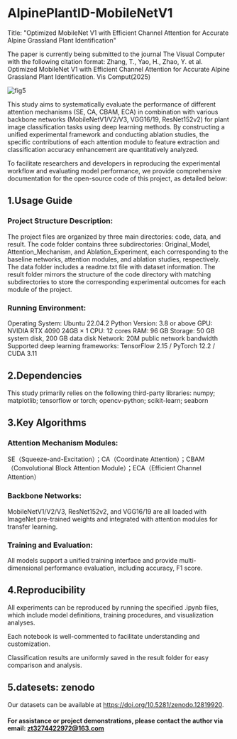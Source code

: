 # AlpinePlantID-MobileNetV1
Title: "Optimized MobileNet V1 with Efficient Channel Attention for Accurate Alpine Grassland Plant Identification"

The paper is currently being submitted to the journal The Visual Computer with the following citation format: Zhang, T., Yao, H., Zhao, Y. et al. Optimized MobileNet V1 with Efficient Channel Attention for Accurate Alpine Grassland Plant Identification. Vis Comput(2025)

![fig5](https://github.com/user-attachments/assets/8c869d39-1b3a-4be8-8e4b-c6d1eee1aaac)


This study aims to systematically evaluate the performance of different attention mechanisms (SE, CA, CBAM, ECA) in combination with various backbone networks (MobileNetV1/V2/V3, VGG16/19, ResNet152v2) for plant image classification tasks using deep learning methods. By constructing a unified experimental framework and conducting ablation studies, the specific contributions of each attention module to feature extraction and classification accuracy enhancement are quantitatively analyzed.

To facilitate researchers and developers in reproducing the experimental workflow and evaluating model performance, we provide comprehensive documentation for the open-source code of this project, as detailed below:

## 1.Usage Guide

### Project Structure Description:

The project files are organized by three main directories: code, data, and result. 
The code folder contains three subdirectories: Original_Model, Attention_Mechanism, and Ablation_Experiment, each corresponding to the baseline networks, attention modules, and ablation studies, respectively. 
The data folder includes a readme.txt file with dataset information. 
The result folder mirrors the structure of the code directory with matching subdirectories to store the corresponding experimental outcomes for each module of the project.

### Running Environment:
Operating System: Ubuntu 22.04.2
Python Version: 3.8 or above
GPU: NVIDIA RTX 4090 24GB × 1
CPU: 12 cores
RAM: 96 GB
Storage: 50 GB system disk, 200 GB data disk
Network: 20M public network bandwidth
Supported deep learning frameworks: TensorFlow 2.15 / PyTorch 12.2 / CUDA 3.11

## 2.Dependencies

This study primarily relies on the following third-party libraries: numpy; matplotlib; tensorflow or torch; opencv-python; scikit-learn; seaborn


## 3.Key Algorithms

### Attention Mechanism Modules:

SE（Squeeze-and-Excitation）；CA（Coordinate Attention）；CBAM（Convolutional Block Attention Module）；ECA（Efficient Channel Attention）

### Backbone Networks:

MobileNetV1/V2/V3, ResNet152v2, and VGG16/19 are all loaded with ImageNet pre-trained weights and integrated with attention modules for transfer learning.

### Training and Evaluation:


All models support a unified training interface and provide multi-dimensional performance evaluation, including accuracy, F1 score.



## 4.Reproducibility

All experiments can be reproduced by running the specified .ipynb files, which include model definitions, training procedures, and visualization analyses.

Each notebook is well-commented to facilitate understanding and customization.

Classification results are uniformly saved in the result folder for easy comparison and analysis.

## 5.datesets: zenodo
Our datasets can be available at https://doi.org/10.5281/zenodo.12819920.

#### For assistance or project demonstrations, please contact the author via email: zt3274422972@163.com
